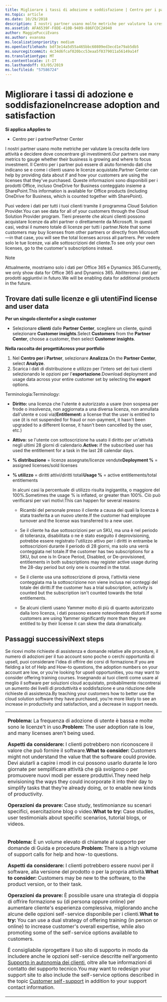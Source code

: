 ```yaml
---
title: Migliorare i tassi di adozione e soddisfazione | Centro per i partner
ms.topic: article
ms.date: 10/29/2018
description: I nostri partner usano molte metriche per valutare la crescita delle loro attività e decidere dove concentrare gli investimenti. Il Centro per i partner può essere di aiuto fornendo dati che indicano se e come i clienti usano le licenze acquistate.
ms.assetid: AFA6539F-F8DE-410B-9409-886FCDC2A940
author: MaggiePucciEvans
ms.author: evansma
ms.localizationpriority: medium
ms.openlocfilehash: bdf3e14a5d55a465bbc60809ed3ecd1e79ab5db5
ms.sourcegitcommit: 4c34d6fcaf020bcc53eaa5f0379011a56149a14f
ms.translationtype: MT
ms.contentlocale: it-IT
ms.lasthandoff: 03/05/2019
ms.locfileid: "57586724"
---
```

# <a name="increase-adoption-and-satisfaction"></a><span data-ttu-id="87280-104">Migliorare i tassi di adozione e soddisfazione</span><span class="sxs-lookup"><span data-stu-id="87280-104">Increase adoption and satisfaction</span></span>

<span data-ttu-id="87280-105">**Si applica a**</span><span class="sxs-lookup"><span data-stu-id="87280-105">**Applies to**</span></span>

-  <span data-ttu-id="87280-106">Centro per i partner</span><span class="sxs-lookup"><span data-stu-id="87280-106">Partner Center</span></span>

<span data-ttu-id="87280-107">I nostri partner usano molte metriche per valutare la crescita delle loro attività e decidere dove concentrare gli investimenti.</span><span class="sxs-lookup"><span data-stu-id="87280-107">Our partners use many metrics to gauge whether their business is growing and where to focus investment.</span></span> <span data-ttu-id="87280-108">Il Centro per i partner può essere di aiuto fornendo dati che indicano se e come i clienti usano le licenze acquistate.</span><span class="sxs-lookup"><span data-stu-id="87280-108">Partner Center can help by providing data about if and how your customers are using the licenses that they've purchased.</span></span> <span data-ttu-id="87280-109">Queste informazioni sono disponibili per i prodotti Office, incluso OneDrive for Business conteggiato insieme a SharePoint.</span><span class="sxs-lookup"><span data-stu-id="87280-109">This information is available for Office products (including OneDrive for Business, which is counted together with SharePoint).</span></span>

<span data-ttu-id="87280-110">Puoi vedere i dati per tutti i tuoi clienti tramite il programma Cloud Solution Provider.</span><span class="sxs-lookup"><span data-stu-id="87280-110">You can see data for all of your customers through the Cloud Solution Provider program.</span></span> <span data-ttu-id="87280-111">Tieni presente che alcuni clienti possono acquistare licenze da altri partner o direttamente da Microsoft. In questi casi, vedrai il numero totale di licenze per tutti i partner.</span><span class="sxs-lookup"><span data-stu-id="87280-111">Note that some customers may buy licenses from other partners or directly from Microsoft—in that case, you will see the total licenses across all partners.</span></span> <span data-ttu-id="87280-112">Per vedere solo le tue licenze, vai alle sottoscrizioni del cliente.</span><span class="sxs-lookup"><span data-stu-id="87280-112">To see only your own licenses, go to the customer's subscriptions instead.</span></span>

> [!NOTE]  
>  <span data-ttu-id="87280-113">Attualmente, mostriamo solo i dati per Office 365 e Dynamics 365.</span><span class="sxs-lookup"><span data-stu-id="87280-113">Currently, we only show data for Office 365 and Dynamics 365.</span></span> <span data-ttu-id="87280-114">Abiliteremo i dati per prodotti aggiuntivi in futuro.</span><span class="sxs-lookup"><span data-stu-id="87280-114">We will be enabling data for additional products in the future.</span></span>

## <a name="find-license-and-user-data"></a><span data-ttu-id="87280-115">Trovare dati sulle licenze e gli utenti</span><span class="sxs-lookup"><span data-stu-id="87280-115">Find license and user data</span></span>


<span data-ttu-id="87280-116">**Per un singolo cliente**</span><span class="sxs-lookup"><span data-stu-id="87280-116">**For a single customer**</span></span>

-   <span data-ttu-id="87280-117">Selezionare **clienti** dalle **Partner Center**, scegliere un cliente, quindi selezionare **Customer insights**.</span><span class="sxs-lookup"><span data-stu-id="87280-117">Select **Customers** from the **Partner Center**, choose a customer, then select **Customer insights**.</span></span>

<span data-ttu-id="87280-118">**Nella raccolta dei progetti**</span><span class="sxs-lookup"><span data-stu-id="87280-118">**Across your portfolio**</span></span>

1.  <span data-ttu-id="87280-119">Nel **Centro per i Partner**, selezionare **Analizza**.</span><span class="sxs-lookup"><span data-stu-id="87280-119">On the **Partner Center**, select **Analyze**.</span></span>
2.  <span data-ttu-id="87280-120">Scarica i dati di distribuzione e utilizzo per l'intero set dei tuoi clienti selezionando le opzioni per l'**esportazione**.</span><span class="sxs-lookup"><span data-stu-id="87280-120">Download deployment and usage data across your entire customer set by selecting the **export** options.</span></span>

<span data-ttu-id="87280-121">Terminologia:</span><span class="sxs-lookup"><span data-stu-id="87280-121">Terminology:</span></span>

-   <span data-ttu-id="87280-122">**Diritto:** una licenza che l'utente è autorizzato a usare (non sospesa per frode o insolvenza, non aggiornata a una diversa licenza, non annullata dall'utente e così via)</span><span class="sxs-lookup"><span data-stu-id="87280-122">**Entitlement:** a license that the user is entitled to use (it is not suspended for fraud or non-payment, it hasn't been upgraded to a different license, it hasn't been cancelled by the user, etc.)</span></span>

-   <span data-ttu-id="87280-123">**Attivo:** se l'utente con sottoscrizione ha usato il diritto per un'attività negli ultimi 28 giorni di calendario.</span><span class="sxs-lookup"><span data-stu-id="87280-123">**Active:** if the subscribed user has used the entitlement for a task in the last 28 calendar days.</span></span>

-   <span data-ttu-id="87280-124">**% distribuzione** = licenze assegnate/licenze vendute</span><span class="sxs-lookup"><span data-stu-id="87280-124">**Deployment %** = assigned licenses/sold licenses</span></span>

-   <span data-ttu-id="87280-125">**% utilizzo** = diritti attivi/diritti totali</span><span class="sxs-lookup"><span data-stu-id="87280-125">**Usage %** = active entitlements/total entitlements</span></span>

    <span data-ttu-id="87280-126">In alcuni casi la percentuale di utilizzo risulta ingigantita, o maggiore del 100%.</span><span class="sxs-lookup"><span data-stu-id="87280-126">Sometimes the usage % is inflated, or greater than 100%.</span></span> <span data-ttu-id="87280-127">Ciò può verificarsi per vari motivi:</span><span class="sxs-lookup"><span data-stu-id="87280-127">This can happen for several reasons:</span></span>

    -   <span data-ttu-id="87280-128">Ricambi del personale presso il cliente a causa dei quali la licenza è stata trasferita a un nuovo utente.</span><span class="sxs-lookup"><span data-stu-id="87280-128">If the customer had employee turnover and the license was transferred to a new user.</span></span>

    -   <span data-ttu-id="87280-129">Se il cliente ha due sottoscrizioni per un SKU, ma una è nel periodo di tolleranza, disabilitata o ne è stato eseguito il deprovisioning, potrebbe essere registrato l'utilizzo attivo per i diritti in entrambe le sottoscrizioni durante il periodo di 28 giorni, ma solo una verrà conteggiata nel totale.</span><span class="sxs-lookup"><span data-stu-id="87280-129">If the customer has two subscriptions for a SKU, but one is In Grace Period, Disabled, or De-provisioned, entitlements in both subscriptions may register active usage during the 28-day period but only one is counted in the total.</span></span>

    -   <span data-ttu-id="87280-130">Se il cliente usa una sottoscrizione di prova, l'attività viene conteggiata ma la sottoscrizione non viene inclusa nei conteggi del totale dei diritti.</span><span class="sxs-lookup"><span data-stu-id="87280-130">If the customer has a trial subscription, activity is counted but the subscription isn't counted towards the total entitlements.</span></span>

    -   <span data-ttu-id="87280-131">Se alcuni clienti usano Yammer molto di più di quanto autorizzato dalla loro licenza, i dati possono essere notevolmente distorti.</span><span class="sxs-lookup"><span data-stu-id="87280-131">If some customers are using Yammer significantly more than they are entitled to by their license it can skew the data dramatically.</span></span>

## <a name="next-steps"></a><span data-ttu-id="87280-132">Passaggi successivi</span><span class="sxs-lookup"><span data-stu-id="87280-132">Next steps</span></span>


<span data-ttu-id="87280-133">Se ricevi molte richieste di assistenza e domande relative alle procedure, il numero di adozioni per il tuo account sono poche o cerchi opportunità di upsell, puoi considerare l'idea di offrire dei corsi di formazione.</span><span class="sxs-lookup"><span data-stu-id="87280-133">If you are fielding a lot of Help and How-to questions, the adoption numbers on your account are low, or you’re looking for upsell opportunities, you may want to consider offering training courses.</span></span> <span data-ttu-id="87280-134">Insegnando ai tuoi clienti come usare al meglio il software per soluzioni cloud acquistato, probabilmente riscontrerai un aumento dei livelli di produttività e soddisfazione e una riduzione delle richieste di assistenza.</span><span class="sxs-lookup"><span data-stu-id="87280-134">By teaching your customers how to better use the cloud solution software they have purchased, you’re more likely to see an increase in productivity and satisfaction, and a decrease in support needs.</span></span>

<table>
<colgroup>
<col width="100%" />
</colgroup>
<tbody>
<tr class="odd">
<td><p><span data-ttu-id="87280-135"><strong>Problema:</strong> La frequenza di adozione di utente è bassa e molte sono le licenze&#39;t in uso.</span><span class="sxs-lookup"><span data-stu-id="87280-135"><strong>Problem:</strong> The user adoption rate is low, and many licenses aren&#39;t being used.</span></span></p>
<p><span data-ttu-id="87280-136"><strong>Aspetti da considerare:</strong> I clienti potrebbero non riconoscere il valore che può fornire il software.</span><span class="sxs-lookup"><span data-stu-id="87280-136"><strong>What to consider:</strong> Customers might not understand the value that the software could provide.</span></span> <span data-ttu-id="87280-137">Devi aiutarli a capire i modi in cui possono usarlo durante le loro giornate per semplificare attività che già svolgono o per promuovere nuovi modi per essere produttivi.</span><span class="sxs-lookup"><span data-stu-id="87280-137">They need help envisioning the ways they could incorporate it into their day to simplify tasks that they’re already doing, or to enable new kinds of productivity.</span></span></p>
<p><span data-ttu-id="87280-138"><strong>Operazioni da provare:</strong> Case study, testimonianze su scenari specifici, esercitazione blog o video.</span><span class="sxs-lookup"><span data-stu-id="87280-138"><strong>What to try:</strong> Case studies, user testimonials about specific scenarios, tutorial blogs, or videos.</span></span></p></td>
</tr>
<tr class="even">
<td><p><span data-ttu-id="87280-139"><strong>Problema:</strong> È un volume elevato di chiamate al supporto per domande di Guida e procedure.</span><span class="sxs-lookup"><span data-stu-id="87280-139"><strong>Problem:</strong> There is a high volume of support calls for help and how-to questions.</span></span></p>
<p><span data-ttu-id="87280-140"><strong>Aspetti da considerare:</strong> I clienti potrebbero essere nuovi per il software, alla versione del prodotto o per la propria attività.</span><span class="sxs-lookup"><span data-stu-id="87280-140"><strong>What to consider:</strong> Customers may be new to the software, to the product version, or to their task.</span></span></p>
<p><span data-ttu-id="87280-141"><strong>Operazioni da provare:</strong> È possibile usare una strategia di doppia di offrire formazione su (di persona oppure online) per aumentare cliente&#39;s esperienza complessiva, migliorando anche alcune delle opzioni self-service disponibile per i clienti.</span><span class="sxs-lookup"><span data-stu-id="87280-141"><strong>What to try:</strong> You can use a dual strategy of offering training (in person or online) to increase customer&#39;s overall expertise, while also promoting some of the self-service options available to customers.</span></span></p>
<p><span data-ttu-id="87280-142">È consigliabile riprogettare il tuo sito di supporto in modo da includere anche le opzioni self-service descritte nell'argomento <a href="customer-self-support.md" data-raw-source="[Customer self-support](customer-self-support.md)">Supporto in autonomia dei clienti</a>, oltre alle tue informazioni di contatto del supporto tecnico.</span><span class="sxs-lookup"><span data-stu-id="87280-142">You may want to redesign your support site to also include the self-service options described in the topic <a href="customer-self-support.md" data-raw-source="[Customer self-support](customer-self-support.md)">Customer self-support</a> in addition to your support contact information.</span></span></p></td>
</tr>
</tbody>
</table>

 

 

 




